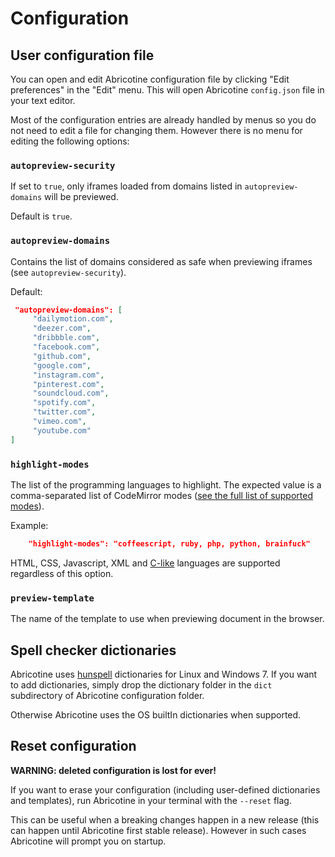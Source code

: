 # Configuration

## User configuration file

You can open and edit Abricotine configuration file by clicking "Edit preferences" in the "Edit" menu. This will open Abricotine `config.json` file in your text editor.

Most of the configuration entries are already handled by menus so you do not need to edit a file for changing them. However there is no menu for editing the following options:

### `autopreview-security`

If set to `true`, only iframes loaded from domains listed in `autopreview-domains` will be previewed.

Default is `true`.

### `autopreview-domains`

Contains the list of domains considered as safe when previewing iframes (see `autopreview-security`).

Default:

```json
 "autopreview-domains": [
     "dailymotion.com",
     "deezer.com",
     "dribbble.com",
     "facebook.com",
     "github.com",
     "google.com",
     "instagram.com",
     "pinterest.com",
     "soundcloud.com",
     "spotify.com",
     "twitter.com",
     "vimeo.com",
     "youtube.com"
]
```

### `highlight-modes`

The list of the programming languages to highlight. The expected value is a comma-separated list of CodeMirror modes ([see the full list of supported modes](https://github.com/codemirror/CodeMirror/tree/master/mode)).

Example:

```json
	"highlight-modes": "coffeescript, ruby, php, python, brainfuck"
```

HTML, CSS, Javascript, XML and [C-like](http://codemirror.net/mode/clike/index.html) languages are supported regardless of this option.

### `preview-template`

The name of the template to use when previewing document in the browser.

## Spell checker dictionaries

Abricotine uses [hunspell](http://hunspell.sourceforge.net/) dictionaries for Linux and Windows 7. If you want to add dictionaries, simply drop the dictionary folder in the `dict` subdirectory of Abricotine configuration folder.

Otherwise Abricotine uses the OS builtIn dictionaries when supported.

## Reset configuration

**WARNING: deleted configuration is lost for ever!**

If you want to erase your configuration (including user-defined dictionaries and templates), run Abricotine in your terminal with the `--reset` flag.

This can be useful when a breaking changes happen in a new release (this can happen until Abricotine first stable release). However in such cases Abricotine will prompt you on startup.
